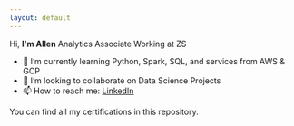 ```yaml
---
layout: default
---
```


Hi, **I'm Allen**
Analytics Associate Working at ZS 

- 🌱 I’m currently learning Python, Spark, SQL, and services from AWS & GCP
- 👯 I’m looking to collaborate on Data Science Projects
- 📫 How to reach me: [LinkedIn](https://www.linkedin.com/in/allenbphilip/)

You can find all my certifications in this repository.
